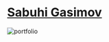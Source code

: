 # [Sabuhi Gasimov](https://sabuhi0.herokuapp.com/)
![portfolio](https://user-images.githubusercontent.com/62444892/154813231-a561e212-660f-4268-8ab2-265c99a1c36d.gif)

